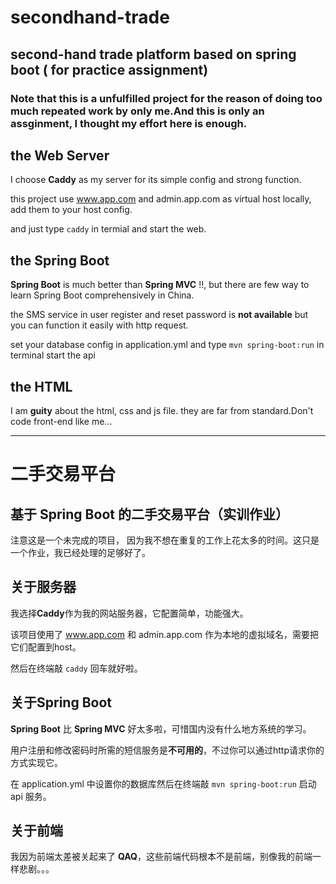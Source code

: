# secondhand-trade
second-hand trade platform based on spring boot ( for practice assignment)
----
### Note that this is a unfulfilled project for the reason of doing  too much repeated work by only me.And this is only an assginment, I thought my effort here is enough.

## the Web Server

I choose **Caddy** as my server for its simple config and strong function.

this project use www.app.com and admin.app.com as virtual host locally, add them to your host config.

and just type ```caddy``` in termial and start the web.

## the Spring Boot

**Spring Boot** is much better than **Spring MVC** !!, but there are few way to learn Spring Boot comprehensively in China.

the SMS service in user register and reset password is **not available** but you can function it easily with http request.

set your database config in application.yml and type ```mvn spring-boot:run``` in terminal start the api

## the HTML
I am **guity** about the html, css and js file. they are far from standard.Don't code front-end like me...
 

-------
# 二手交易平台
基于 Spring Boot 的二手交易平台（实训作业）
---

注意这是一个未完成的项目， 因为我不想在重复的工作上花太多的时间。这只是一个作业，我已经处理的足够好了。

## 关于服务器

我选择**Caddy**作为我的网站服务器，它配置简单，功能强大。

该项目使用了 www.app.com 和 admin.app.com 作为本地的虚拟域名，需要把它们配置到host。

然后在终端敲 ```caddy``` 回车就好啦。

## 关于Spring Boot

**Spring Boot** 比 **Spring MVC** 好太多啦，可惜国内没有什么地方系统的学习。

用户注册和修改密码时所需的短信服务是**不可用的**，不过你可以通过http请求你的方式实现它。

在 application.yml 中设置你的数据库然后在终端敲 ```mvn spring-boot:run``` 启动 api 服务。

## 关于前端

我因为前端太差被关起来了 **QAQ**，这些前端代码根本不是前端，别像我的前端一样悲剧。。。